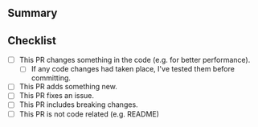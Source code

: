 ## Summary

<!-- Describe for what this PR is for. 

If this PR fixes an issue, please reference it.

 -->

## Checklist

<!-- Put an x inside [ ] to check the box -->

- [ ] This PR changes something in the code (e.g. for better performance).
    - [ ] If any code changes had taken place, I've tested them before committing.
- [ ] This PR adds something new.
- [ ] This PR fixes an issue. <!-- Please reference the issue -->
- [ ] This PR includes breaking changes.
- [ ] This PR is not code related (e.g. README)